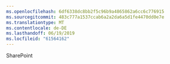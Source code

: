 ```yaml
---
ms.openlocfilehash: 6df6338dc8bb2f5c96b9a4865862a6cc6c776915
ms.sourcegitcommit: 483c777a1537ccab6a2a2da6a5d1fe4470dd0e7e
ms.translationtype: MT
ms.contentlocale: de-DE
ms.lasthandoff: 06/19/2019
ms.locfileid: "61564162"
---
```

SharePoint